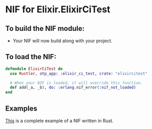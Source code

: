 # NIF for Elixir.ElixirCiTest

## To build the NIF module:

- Your NIF will now build along with your project.

## To load the NIF:

```elixir
defmodule ElixirCiTest do
  use Rustler, otp_app: :elixir_ci_test, crate: "elixircitest"

  # When your NIF is loaded, it will override this function.
  def add(_a, _b), do: :erlang.nif_error(:nif_not_loaded)
end
```

## Examples

[This](https://github.com/rusterlium/NifIo) is a complete example of a NIF written in Rust.

